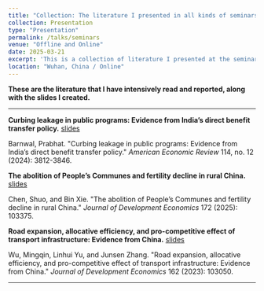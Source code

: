 ```yaml
---
title: "Collection: The literature I presented in all kinds of seminars"
collection: Presentation
type: "Presentation"
permalink: /talks/seminars
venue: "Offline and Online"
date: 2025-03-21
excerpt: 'This is a collection of literature I presented at the seminars, and all the slides I created are included in it.'
location: "Wuhan, China / Online"
---
```


**These are the literature that I have intensively read and reported, along with the slides I created.**

---
**Curbing leakage in public programs: Evidence from India’s direct benefit transfer policy.**
 [slides](../slides/Barnwal_2024_AER.pdf) 

Barnwal, Prabhat. "Curbing leakage in public programs: Evidence from India’s direct benefit transfer policy." *American Economic Review* 114, no. 12 (2024): 3812-3846.



**The abolition of People’s Communes and fertility decline in rural China.**
 [slides](../slides/Chen_2025_JDE.pdf) 

Chen, Shuo, and Bin Xie. "The abolition of People’s Communes and fertility decline in rural China." _Journal of Development Economics_ 172 (2025): 103375.



**Road expansion, allocative efficiency, and pro-competitive effect of transport infrastructure: Evidence from China.**
 [slides](../slides/Wu_2023_JDE.pdf) 

Wu, Mingqin, Linhui Yu, and Junsen Zhang. "Road expansion, allocative efficiency, and pro-competitive effect of transport infrastructure: Evidence from China." *Journal of Development Economics* 162 (2023): 103050.

---

